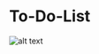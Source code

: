 # To-Do-List

![alt text](https://lh3.googleusercontent.com/BSNHhBuYC8XyXzw1VbVL4AhPvz3ZUyIPkvW-sHViMc63Btnw6edzqjCzVmvvBq3x8_21sYzPky75ztLiHGTmLeJ6Oqgd11MYCswRlDIPJfijMm9uIpxQiVcHho4NFt_uxGD6cc6xoYoVewUC0SVPfpuVTuDTLS2BXbRaXq4wlAMQPCAfWwvuYiAHZBfe7DPe6V45M_T_btogzHbIZnL2rlAdTP1S-kqQRIngCbHzh1SmxaOiLe1_2MUPwcpNIMpOaDtOHU8689HWAMNpz7OU49sr7rwqJgJVKk24cMEhaFxXI5OJeq3AeazuoeSYVFSgQAsXn2kbqXM51qJVB5aor2xnbxuD1ISAQYAx55FP7QQ3vFueUsdHNgQ5gToF1aOEl5yBSXxhRUsoWs6gJTEKxDoLda59gaW1DHJh2hAlu7Ii15oekUW_AtkIFsXguzs67ea72QZeNqwfe27_bE1DgwoaMLp6oQfrMC7GRSmS9r7X-IZhKPoo2MQVtEPKNeyz5XzA23xw1Izt216IdpA4CxDa0au1X9t3zvor-VkSS9usJpQwC4wjIv9ujcARwZhfwoHCkX7NqnXid2-ZTVi0uP4TAHpnQ9jH3HIZ8kc_fjF4Z9Qu7r2-z4H-xf3z8l0D=w1920-h915)

